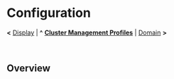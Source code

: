 # Configuration

**<** [Display](display.md) | **^** **[Cluster Management Profiles](readme.md)** | [Domain](domain.md) **>**

<br/>

## Overview



<br/>
